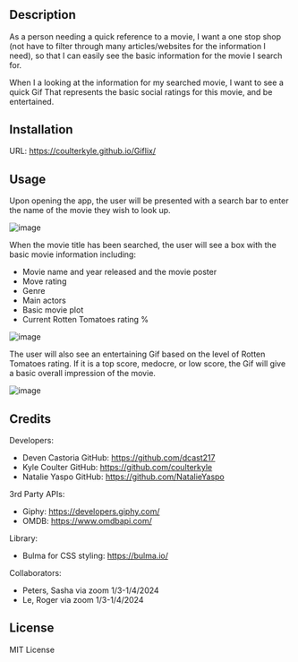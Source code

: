 # <Giflix>

## Description

As a person needing a quick reference to a movie,
    I want a one stop shop (not have to filter through many articles/websites for the information I need),
    so that I can easily see the basic information for the movie I search for.

When I a looking at the information for my searched movie,
    I want to see a quick Gif
    That represents the basic social ratings for this movie, and be entertained.

## Installation

URL: https://coulterkyle.github.io/Giflix/

## Usage

Upon opening the app, the user will be presented with a search bar to enter the name of the movie they wish to look up.

![image](https://github.com/coulterkyle/Giflix/assets/149972640/07cbbdfe-6b44-4480-a8ef-cf3b8bac1de0)

When the movie title has been searched, the user will see a box with the basic movie information including:
- Movie name and year released and the movie poster
- Move rating
- Genre
- Main actors
- Basic movie plot
- Current Rotten Tomatoes rating %
  
![image](https://github.com/coulterkyle/Giflix/assets/149972640/cf65c2d4-f68e-4e5e-9520-fb611c1a1bf3)

The user will also see an entertaining Gif based on the level of Rotten Tomatoes rating.  If it is a top score, medocre, or low score, the Gif will give a basic overall impression of the movie.

![image](https://github.com/coulterkyle/Giflix/assets/149972640/41991df9-0309-4b5d-9764-f09c923a958a)

## Credits

Developers:
- Deven Castoria
    GitHub: https://github.com/dcast217
- Kyle Coulter
    GitHub: https://github.com/coulterkyle
- Natalie Yaspo
    GitHub: https://github.com/NatalieYaspo

3rd Party APIs:
- Giphy: https://developers.giphy.com/
- OMDB: https://www.omdbapi.com/

Library:
- Bulma for CSS styling: https://bulma.io/

Collaborators:
- Peters, Sasha via zoom 1/3-1/4/2024
- Le, Roger via zoom 1/3-1/4/2024

## License

MIT License
